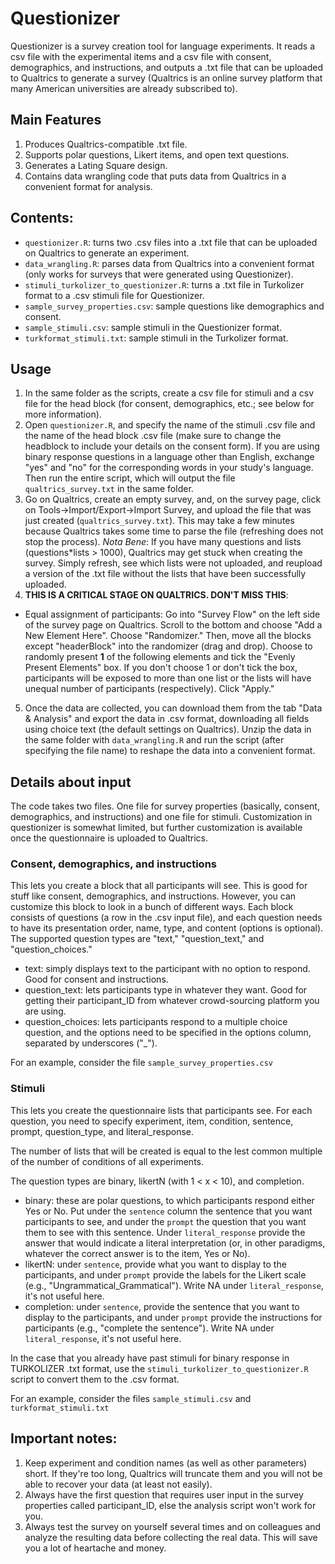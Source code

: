 # Questionizer
Questionizer is a survey creation tool for language experiments. It reads a csv file with the experimental items and a csv file with consent, demographics, and instructions, and outputs a .txt file that can be uploaded to Qualtrics to generate a survey (Qualtrics is an online survey platform that many American universities are already subscribed to).

## Main Features
1. Produces Qualtrics-compatible .txt file.
2. Supports polar questions, Likert items, and open text questions.
3. Generates a Lating Square design.
4. Contains data wrangling code that puts data from Qualtrics in a convenient format for analysis.

## Contents:
* `questionizer.R`: turns two .csv files into a .txt file that can be uploaded on Qualtrics to generate an experiment.
* `data_wrangling.R`: parses data from Qualtrics into a convenient format (only works for surveys that were generated using Questionizer).
* `stimuli_turkolizer_to_questionizer.R`: turns a .txt file in Turkolizer format to a .csv stimuli file for Questionizer.
* `sample_survey_properties.csv`: sample questions like demographics and consent.
* `sample_stimuli.csv`: sample stimuli in the Questionizer format.
* `turkformat_stimuli.txt`: sample stimuli in the Turkolizer format.

## Usage
1. In the same folder as the scripts, create a csv file for stimuli and a csv file for the head block (for consent, demographics, etc.; see below for more information).
2. Open `questionizer.R`, and specify the name of the stimuli .csv file and the name of the head block .csv file (make sure to change the headblock to include your details on the consent form). If you are using binary response questions in a language other than English, exchange "yes" and "no" for the corresponding words in your study's language. Then run the entire script, which will output the file `qualtrics_survey.txt` in the same folder.
3. Go on Qualtrics, create an empty survey, and, on the survey page, click on Tools->Import/Export->Import Survey, and upload the file that was just created (`qualtrics_survey.txt`). This may take a few minutes because Qualtrics takes some time to parse the file (refreshing does not stop the process). *Nota Bene*: If you have many questions and lists (questions\*lists > 1000), Qualtrics may get stuck when creating the survey. Simply refresh, see which lists were not uploaded, and reupload a version of the .txt file without the lists that have been successfully uploaded.
4. **THIS IS A CRITICAL STAGE ON QUALTRICS. DON'T MISS THIS**: 
* Equal assignment of participants: Go into "Survey Flow" on the left side of the survey page on Qualtrics. Scroll to the bottom and choose "Add a New Element Here". Choose "Randomizer." Then, move all the blocks except "headerBlock" into the randomizer (drag and drop). Choose to randomly present **1** of the following elements and tick the "Evenly Present Elements" box. If you don't choose 1 or don't tick the box, participants will be exposed to more than one list or the lists will have unequal number of participants (respectively). Click "Apply."
5. Once the data are collected, you can download them from the tab "Data & Analysis" and export the data in .csv format, downloading all fields using choice text (the default settings on Qualtrics). Unzip the data in the same folder with `data_wrangling.R` and run the script (after specifying the file name) to reshape the data into a convenient format.

## Details about input
The code takes two files. One file for survey properties (basically, consent, demographics, and instructions) and one file for stimuli. Customization in questionizer is somewhat limited, but further customization is available once the questionnaire is uploaded to Qualtrics.

### Consent, demographics, and instructions
This lets you create a block that all participants will see. This is good for stuff like consent, demographics, and instructions. However, you can customize this block to look in a bunch of different ways. Each block consists of questions (a row in the .csv input file), and each question needs to have its presentation order, name, type, and content (options is optional). The supported question types are "text," "question_text," and "question_choices." 
* text: simply displays text to the participant with no option to respond. Good for consent and instructions.
* question_text: lets participants type in whatever they want. Good for getting their participant_ID from whatever crowd-sourcing platform you are using.
* question_choices: lets participants respond to a multiple choice question, and the options need to be specified in the options column, separated by underscores ("\_").

For an example, consider the file `sample_survey_properties.csv`

### Stimuli
This lets you create the questionnaire lists that participants see. For each question, you need to specify experiment, item, condition, sentence, prompt, question_type, and literal_response.

The number of lists that will be created is equal to the lest common multiple of the number of conditions of all experiments.

The question types are binary, likertN (with 1 < x < 10), and completion. 
* binary: these are polar questions, to which participants respond either Yes or No. Put under the `sentence` column the sentence that you want participants to see, and under the `prompt` the question that you want them to see with this sentence. Under `literal_response` provide the answer that would indicate a literal interpretation (or, in other paradigms, whatever the correct answer is to the item, Yes or No).
* likertN: under `sentence`, provide what you want to display to the participants, and under `prompt` provide the labels for the Likert scale (e.g., "Ungrammatical_Grammatical"). Write NA under `literal_response`, it's not useful here.
* completion: under `sentence`, provide the sentence that you want to display to the participants, and under `prompt` provide the instructions for participants (e.g., "complete the sentence"). Write NA under `literal_response`, it's not useful here.

In the case that you already have past stimuli for binary response in TURKOLIZER .txt format, use the `stimuli_turkolizer_to_questionizer.R` script to convert them to the .csv format.

For an example, consider the files `sample_stimuli.csv` and `turkformat_stimuli.txt`

 ## Important notes:
 1. Keep experiment and condition names (as well as other parameters) short. If they're too long, Qualtrics will truncate them and you will not be able to recover your data (at least not easily).
 2. Always have the first question that requires user input in the survey properties called participant_ID, else the analysis script won't work for you.
 3. Always test the survey on yourself several times and on colleagues and analyze the resulting data before collecting the real data. This will save you a lot of heartache and money.